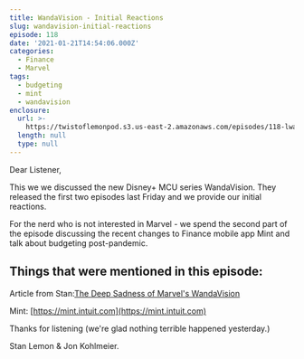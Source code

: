 ```yaml
---
title: WandaVision - Initial Reactions
slug: wandavision-initial-reactions
episode: 118
date: '2021-01-21T14:54:06.000Z'
categories:
  - Finance
  - Marvel
tags:
  - budgeting
  - mint
  - wandavision
enclosure:
  url: >-
    https://twistoflemonpod.s3.us-east-2.amazonaws.com/episodes/118-lwatol-20210121.mp3
  length: null
  type: null
---
```


Dear Listener,

This we we discussed the new Disney+ MCU series WandaVision. They released the first two episodes last Friday and we provide our initial reactions.

For the nerd who is not interested in Marvel - we spend the second part of the episode discussing the recent changes to Finance mobile app Mint and talk about budgeting post-pandemic.

## Things that were mentioned in this episode: 

Article from Stan:[The Deep Sadness of Marvel's WandaVision](https://apple.news/AoSIACV_TRReeYidva9Db5g)

Mint: [https://mint.intuit.com](https://mint.intuit.com)

Thanks for listening (we're glad nothing terrible happened yesterday.)

Stan Lemon & Jon Kohlmeier.
